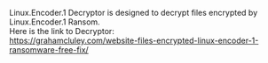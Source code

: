 Linux.Encoder.1 Decryptor is designed to decrypt files encrypted by Linux.Encoder.1 Ransom.\
Here is the link to Decryptor:\
https://grahamcluley.com/website-files-encrypted-linux-encoder-1-ransomware-free-fix/
